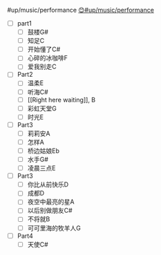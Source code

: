 #up/music/performance 
[😊#up/music/performance ](https://47.111.95.20:6001/user/1/md?prefill=%23up%2Fmusic%2Fperformance%20)


- [ ] part1
	- [ ] 鼓楼G#
	- [ ] 知足C
	- [ ] 开始懂了C#
	- [ ] 心碎的冰咖啡F
	- [ ] 爱我别走C
- [ ] Part2
	- [ ] 温柔E
	- [ ] 听海C#
	- [ ] [[Right here waiting]], B
	- [ ] 彩虹天堂G
	- [ ] 时光E
- [ ] Part3
	- [ ] 莉莉安A
	- [ ] 怎样A
	- [ ] 桥边姑娘Eb
	- [ ] 水手G#
	- [ ] 凌晨三点E
- [ ] Part3
	- [ ] 你比从前快乐D
	- [ ] 成都D
	- [ ] 夜空中最亮的星A
	- [ ] 以后别做朋友C#
	- [ ] 不将就B
	- [ ] 可可里海的牧羊人G
- [ ] Part4
	- [ ] 天使C#